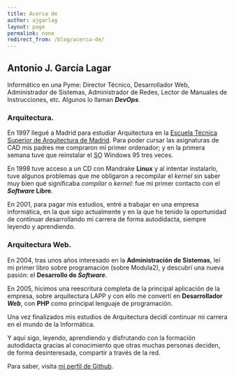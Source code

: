```yaml
---
title: Acerca de
author: ajgarlag
layout: page
permalink: none
redirect_from: /blog/acerca-de/
---
```

## Antonio J. García Lagar

Informático en una Pyme: Director Técnico, Desarrollador Web, Administrador de Sistemas, Administrador de Redes, Lector de Manuales de Instrucciones, etc. Algunos lo llaman ***DevOps***.

### Arquitectura.

En 1997 llegué a Madrid para estudiar Arquitectura en la [Escuela Técnica Superior de Arquitectura de Madrid](http://etsamadrid.aq.upm.es). Para poder cursar las asignaturas de CAD mis padres me compraron mi primer ordenador; y en la primera semana tuve que reinstalar el <abbr title="Sistema Operativo">SO</abbr> Windows 95 tres veces.

En 1998 tuve acceso a un CD con Mandrake **Linux** y al intentar instalarlo, tuve algunos problemas que me obligaron a recompilar el *kernel* sin saber muy bien qué significaba *compilar* o *kernel*: fue mi primer contacto con el ***Software* Libre**.

En 2001, para pagar mis estudios, entré a trabajar en una empresa informática, en la que sigo actualmente y en la que he tenido la oportunidad de continuar desarrollando mi carrera de forma autodidacta, siempre leyendo y aprendiendo.

### Arquitectura Web.
En 2004, tras unos años interesado en la **Administración de Sistemas**, leí mi primer libro sobre programación (sobre Modula2), y descubrí una nueva pasión: el **Desarrollo de *Software***.

En 2005, hicimos una reescritura completa de la principal aplicación de la empresa, sobre arquitectura LAPP y con ello me convertí en **Desarrollador *Web***, con **PHP** como principal lenguaje de programación.

Una vez finalizados mis estudios de Arquitectura decidí continuar mi carrera en el mundo de la Informática.

Y aquí sigo, leyendo, aprendiendo y disfrutando con la formación autodidacta gracias al conocimiento que otras muchas personas deciden, de forma desinteresada, compartir a través de la red.

Para saber, visita [mi perfil de Github](https://github.com/ajgarlag).